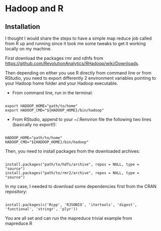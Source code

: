 Hadoop and R
============

Installation
------------
I thought I would share the steps to have a simple map reduce job called from R up and running since it took me some tweaks to get it working locally on my machine.

First download the packages rmr and rdhfs from https://github.com/RevolutionAnalytics/RHadoop/wiki/Downloads.

Then depending on either you use R directly from command line or from RStudio, you need to export differently 2 environment variables pointing to your Hadoop home folder and your Hadoop executable.

*   From command line, run in the terminal:
<pre><code>
export HADOOP_HOME="path/to/home"
export HADOOP_CMD="${HADOOP_HOME}/bin/hadoop"
</code></pre>

*   From RStudio, append to your ~/.Renviron file the following two lines (basically no export!):
<pre><code>
HADOOP_HOME="path/to/home"
HADOOP_CMD="${HADOOP_HOME}/bin/hadoop"
</code></pre>

Then, you need to install packages from the downloaded archives:
<pre><code>
install.packages("path/to/hdfs/archive", repos = NULL, type = "source")
install.packages("path/to/rmr2/archive", repos = NULL, type = "source")
</code></pre>

In my case, I needed to download some dependencies first from the CRAN repository:
<pre><code>
install.packages(c('Rcpp', 'RJSONIO', 'itertools', 'digest', 'functional', 'stringr', 'plyr'))
</code></pre>

You are all set and can run the mapreduce trivial example from mapreduce.R

